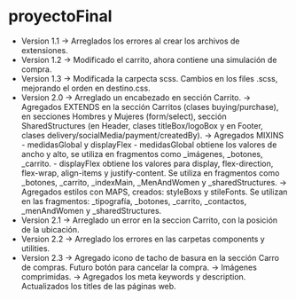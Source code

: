 # proyectoFinal
- Version 1.1 → Arreglados los errores al crear los archivos de extensiones.
- Version 1.2 → Modificado el carrito, ahora contiene una simulación de compra.
- Version 1.3 → Modificada la carpecta scss. Cambios en los files .scss, mejorando el orden en destino.css.
- Version 2.0 → Arreglado un encabezado en sección Carrito.
              → Agregados EXTENDS en la sección Carritos (clases buying/purchase), en secciones Hombres y Mujeres (form/select), sección SharedStructures (en Header, clases titleBox/logoBox y en Footer, clases delivery/socialMedia/payment/createdBy).
              → Agregados MIXINS - medidasGlobal y displayFlex - medidasGlobal obtiene los valores de ancho y alto, se utiliza en fragmentos como _imágenes, _botones, _carrito. - displayFlex obtiene los valores para display, flex-direction, flex-wrap, align-items y justify-content. Se utiliza en fragmentos como _botones, _carrito, _indexMain, _MenAndWomen y _sharedStructures.
              → Agregados estilos con MAPS, creados: styleBoxs y stileFonts. Se utilizan en las fragmentos: _tipografía, _botones, _carrito, _contactos, _menAndWomen y _sharedStructures. 
- Version 2.1 → Arreglado un error en la seccion Carrito, con la posición de la ubicación.
- Version 2.2 → Arreglado los errores en las carpetas components y utilities.
- Version 2.3 → Agregado icono de tacho de basura en la sección Carro de compras. Futuro botón para cancelar la compra.
              → Imágenes comprimidas. 
              → Agregados los meta keywords y description. Actualizados los titles de las páginas web.
